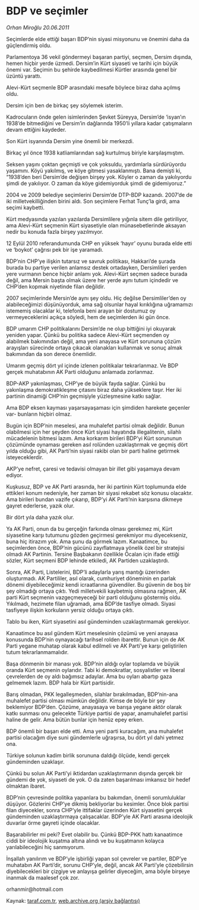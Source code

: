 # BDP ve seçimler

*Orhan Miroğlu 20.06.2011*

<div class="yazi"><p>Seçimlerde elde ettiği başarı BDP’nin siyasi misyonunu ve önemini daha da güçlendirmiş oldu.</p>
<p>Parlamentoya 36 vekil göndermeyi başaran partiyi, seçmen, Dersim dışında, hemen hiçbir yerde üzmedi. Dersim’in Kürt siyaseti ve tarihi için büyük önemi var. Seçimin bu şehirde kaybedilmesi Kürtler arasında genel bir üzüntü yarattı.</p>
<p>Alevi-Kürt seçmenle BDP arasındaki mesafe böylece biraz daha açılmış oldu.</p>
<p>Dersim için ben de birkaç şey söylemek isterim.</p>
<p>Kadrocuların önde gelen isimlerinden Şevket Süreyya, Dersim’de ‘isyan’ın 1938’de bitmediğini ve Dersim’in dağlarında 1950’li yıllara kadar çatışmaların devam ettiğini kaydeder.</p>
<p>Son Kürt isyanında Dersim yine önemli bir merkezdi.</p>
<p>Birkaç yıl önce 1938 katliamlarından sağ kurtulmuş biriyle karşılaşmıştım.</p>
<p>Seksen yaşını çoktan geçmişti ve çok yoksuldu, yardımlarla sürdürüyordu yaşamını. Köyü yakılmış, ve köye gitmesi yasaklanmıştı. Bana demişti ki, “1938’den beri Dersim’de değişen birşey yok. Köyler o zaman da yakılıyordu şimdi de yakılıyor. O zaman da köye gidemiyorduk şimdi de gidemiyoruz.”</p>
<p>2004 ve 2009 belediye seçimlerini Dersim’de DTP-BDP kazandı. 2007’de de iki milletvekilliğinden birini aldı. Son seçimlere Ferhat Tunç’la girdi, ama seçimi kaybetti.</p>
<p>Kürt medyasında yazılan yazılarda Dersimlilere yığınla sitem dile getiriliyor, ama Alevi-Kürt seçmenin Kürt siyasetiyle olan münasebetlerinde aksayan nedir bu konuda fazla birşey yazılmıyor.</p>
<p>12 Eylül 2010 referandumunda CHP en yüksek ‘hayır’ oyunu burada elde etti ve ‘boykot’ çağrısı pek bir işe yaramadı.</p>
<p>BDP’nin CHP’ye ilişkin tutarsız ve savruk politikası, Hakkari’de şurada burada bu partiye verilen anlamsız destek ortadayken, Dersimlileri yerden yere vurmanın bence hiçbir anlamı yok. Alevi-Kürt seçmen sadece burada değil, ama Mersin başta olmak üzere her yerde aynı tutum içindedir ve CHP’den kopmak niyetinde filan değildir.</p>
<p>2007 seçimlerinde Mersin’de aynı şey oldu. Hiç değilse Dersimliler’den oy alabileceğimizi düşünüyorduk, ama sağ olsunlar hayal kırıklığına uğramamızı istememiş olacaklar ki, telefonla beni arayan bir dostumuz oy vermeyeceklerini açıkça söyledi, hem de seçimlerden iki gün önce.</p>
<p>BDP umarım CHP politikalarını Dersim’de ne olup bittiğini iyi okuyarak yeniden yapar. Çünkü bu politika sadece Alevi-Kürt seçmenden oy alabilmek bakımından değil, ama yeni anayasa ve Kürt sorununa çözüm arayışları sürecinde ortaya çıkacak olanakları kullanmak ve sonuç almak bakımından da son derece önemlidir.</p>
<p>Umarım geçmiş dört yıl içinde izlenen politikalar tekrarlanmaz. Ve BDP gerçek muhatabının AK Parti olduğunu anlamada zorlanmaz.</p>
<p>BDP-AKP yakınlaşması, CHP’ye de büyük fayda sağlar. Çünkü bu yakınlaşma demokratikleşme çıtasını biraz daha yükseklere taşır. Her iki partinin dinamiği CHP’nin geçmişiyle yüzleşmesine katkı sağlar.</p>
<p>Ama BDP eksen kayması yaşarsayaşaması için şimdiden harekete geçenler var- bunların hiçbiri olmaz.</p>
<p>Bugün için BDP’nin meselesi, ana muhalefet partisi olmak değildir. Bunun olabilmesi için her şeyden önce Kürt siyasi hayatında illegalitenin, silahlı mücadelenin bitmesi lazım. Ama korkarım birileri BDP’yi Kürt sorununun çözümünde oynaması gereken asıl rolünden uzaklaştırmak ve geçmiş dört yılda olduğu gibi, AK Parti’nin siyasi rakibi olan bir parti haline getirmek isteyeceklerdir.</p>
<p>AKP’ye nefret, çaresi ve tedavisi olmayan bir illet gibi yaşamaya devam ediyor.</p>
<p>Kuşkusuz, BDP ve AK Parti arasında, her iki partinin Kürt toplumunda elde ettikleri konum nedeniyle, her zaman bir siyasi rekabet söz konusu olacaktır. Ama birileri bundan vazife çıkarıp, BDP’yi AK Parti’nin karşısına dikmeye gayret ederlerse, yazık olur.</p>
<p>Bir dört yıla daha yazık olur.</p>
<p>Ya AK Parti, onun da bu gerçeğin farkında olması gerekmez mi, Kürt siyasetine karşı tutumunu gözden geçirmesi gerekmiyor mu diyecekseniz, buna hiç itirazım yok. Ama şunu da görmek lazım. Kanaatimce, bu seçimlerden önce, BDP’nin gücünü zayıflatmaya yönelik özel bir stratejisi olmadı AK Partinin. Tersine Başbakanın özellikle Öcalan için ifade ettiği sözler, Kürt seçmeni BDP lehinde etkiledi, AK Partiden uzaklaştırdı.</p>
<p>Sonra, AK Parti, Listelerini, BDP’li adaylarla yarış mantığı üzerinden oluşturmadı. AK Partililer, asıl olarak, cumhuriyet döneminin en parlak dönemi diyebileceğimiz kendi icraatlarına güvendiler. Bu güvenin de boş bir şey olmadığı ortaya çıktı. Yedi milletvekili kaybetmiş olmasına rağmen, AK parti Kürt seçmenin vazgeçmeyeceği bir parti olduğunu göstermiş oldu. Yıkılmadı, hezimete filan uğramadı, ama BDP’de tasfiye olmadı. Siyasi tasfiyeye ilişkin korkuların yersiz olduğu ortaya çıktı.</p>
<p>Tablo bu iken, Kürt siyasetini asıl gündeminden uzaklaştırmamak gerekiyor.</p>
<p>Kanaatimce bu asıl gündem Kürt meselesinin çözümü ve yeni anayasa konusunda BDP’nin oynayacağı tarihsel rolden ibarettir. Bunun için de AK Parti yegane muhatap olarak kabul edilmeli ve AK Parti’ye karşı geliştirilen tutum tekrarlanmamalıdır.</p>
<p>Başa dönmenin bir manası yok. BDP’nin aldığı oylar toplamda ve büyük oranda Kürt seçmenin oylarıdır. Tabi ki demokratlar, sosyalistler ve liberal çevrelerden de oy aldı bağımsız adaylar. Ama bu oyları abartıp gaza gelmemek lazım. BDP hala bir Kürt partisidir.</p>
<p>Barış olmadan, PKK legalleşmeden, silahlar bırakılmadan, BDP’nin-ana muhalefet partisi olması mümkün değildir. Kimse de böyle bir şey beklemiyor BDP’den. Çözüme, anayasaya ve barışa yegane aktör olarak katkı sunması onu gelecekte Türkiye partisi de yapar, anamuhalefet partisi haline de gelir. Ama bütün bunlar için henüz epey erken.</p>
<p>BDP önemli bir başarı elde etti. Ama yeni parti kuracağım, ana muhalefet partisi olacağım diye suni gündemlerle uğraşırsa, bu dört yıl dahi yetmez ona.</p>
<p>Türkiye solunun kadim birlik sorununa daldığı ölçüde, kendi gerçek gündeminden uzaklaşır.</p>
<p>Çünkü bu solun AK Parti’yi iktidardan uzaklaştırmanın dışında gerçek bir gündemi de yok, siyaseti de yok. O da zaten başarılması imkansız bir hedef olmaktan ibaret.</p>
<p>BDP’nin çevresinde politika yapanlara bu bakımdan, önemli sorumluluklar düşüyor. Gözlerini CHP’ye dikmiş bekliyorlar bu kesimler. Önce blok partisi filan diyecekler, sonra CHP’yle ittifaklar üzerinden Kürt siyasetini gerçek gündeminden uzaklaştırmaya çalışacaklar. BDP’yle AK Parti arasına ideolojik duvarlar örme gayreti içinde olacaklar.</p>
<p>Başarabilirler mi peki? Evet olabilir bu. Çünkü BDP-PKK hattı kanaatimce ciddi bir ideolojik kuşatma altına alındı ve bu kuşatmanın kolayca yarılabileceğini hiç sanmıyorum.</p>
<p>İnşallah yanılırım ve BDP’yle işbirliği yapan sol çevreler ve partiler, BDP’ye muhatabın AK Parti’dir, sorunu CHP’yle, değil, ancak AK Parti’yle çözebilirsin diyebilecekleri bir çizgiye ve anlayışa gelirler diyeceğim, ama böyle birşeye inanmak da maalesef çok zor.</p>
<p>orhanmir@hotmail.com</p>
</div>

Kaynak: [taraf.com.tr](http://www.taraf.com.tr/orhan-miroglu/makale-bdp-ve-secimler.htm), [web.archive.org (arşiv bağlantısı)](http://web.archive.org/web/20130720201043/http://www.taraf.com.tr/orhan-miroglu/makale-bdp-ve-secimler.htm)

